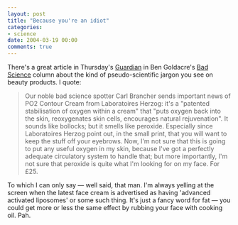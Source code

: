 ```yaml
---
layout: post
title: "Because you're an idiot"
categories:
- science
date: 2004-03-19 00:00
comments: true
---
```


<p>There's a great article in Thursday's <a href="http://www.guardian.co.uk" title="The Guardian Online">Guardian</a> in Ben Goldacre's <a href="http://www.guardian.co.uk/life/badscience/story/0,12980,1171158,00.html" title="Bad Science - Antibodies need some pollen, sometimes">Bad Science</a> column about the kind of pseudo-scientific jargon you see on beauty products. I quote:</p>

<blockquote>
 <p>Our noble bad science spotter Carl Brancher sends important news of
 PO2 Contour Cream from Laboratoires Herzog: it's a "patented
 stabilisation of oxygen within a cream" that "puts oxygen back into
 the skin, reoxygenates skin cells, encourages natural rejuvenation".
 It sounds like bollocks; but it smells like peroxide. Especially
 since Laboratoires Herzog point out, in the small print, that you
 will want to keep the stuff off your eyebrows. Now, I'm not sure that
 this is going to put any useful oxygen in my skin, because I've got a
 perfectly adequate circulatory system to handle that; but more
 importantly, I'm not sure that peroxide is quite what I'm looking for
 on my face. For &pound;25. </p>
</blockquote>

<p>To which I can only say &mdash; well said, that man. I'm always yelling at the screen when the latest face cream is advertised as having 'advanced activated liposomes' or some such thing. It's just a fancy word for fat &mdash; you could get more or less the same effect by rubbing your face with cooking oil. Pah.</p>


